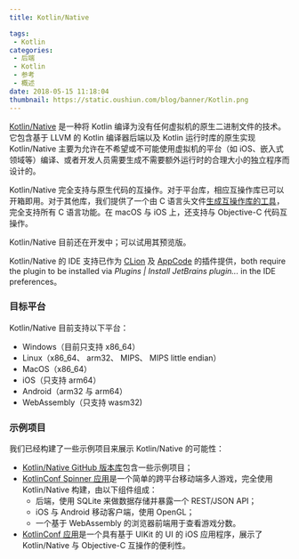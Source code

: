 ```yaml
---
title: Kotlin/Native

tags:
 - Kotlin
categories:
 - 后端
 - Kotlin
 - 参考
 - 概述
date: 2018-05-15 11:18:04
thumbnail: https://static.oushiun.com/blog/banner/Kotlin.png
---
```


[Kotlin/Native](https://github.com/JetBrains/kotlin-native/) 是一种将 Kotlin 编译为没有任何虚拟机的原生二进制文件的技术。它包含基于 LLVM 的 Kotlin 编译器后端以及 Kotlin 运行时库的原生实现 Kotlin/Native 主要为允许在不希望或不可能使用虚拟机的平台（如 iOS、嵌入式领域等）编译、或者开发人员需要生成不需要额外运行时的合理大小的独立程序而设计的。

<!-- more -->

Kotlin/Native 完全支持与原生代码的互操作。对于平台库，相应互操作库已可以开箱即用。对于其他库，我们提供了一个由 C 语言头文件[生成互操作库的工具](https://github.com/JetBrains/kotlin-native/blob/master/INTEROP.md)，完全支持所有 C 语言功能。在 macOS 与 iOS 上，还支持与 Objective-C 代码互操作。

Kotlin/Native 目前还在开发中；可以试用其预览版。

Kotlin/Native 的 IDE 支持已作为 [CLion](https://www.jetbrains.com/clion/) 及 [AppCode](https://www.jetbrains.com/objc/) 的插件提供，both require the plugin to be installed via _Plugins | Install JetBrains plugin..._ in the IDE preferences。

### 目标平台

Kotlin/Native 目前支持以下平台：

*   Windows（目前只支持 x86_64）
*   Linux（x86_64、 arm32、 MIPS、 MIPS little endian）
*   MacOS（x86_64）
*   iOS（只支持 arm64）
*   Android（arm32 与 arm64）
*   WebAssembly（只支持 wasm32)

### 示例项目

我们已经构建了一些示例项目来展示 Kotlin/Native 的可能性：

*   [Kotlin/Native GitHub 版本库](https://github.com/JetBrains/kotlin-native/tree/master/samples)包含一些示例项目；
*   [KotlinConf Spinner 应用](https://github.com/jetbrains/kotlinconf-spinner)是一个简单的跨平台移动端多人游戏，完全使用 Kotlin/Native 构建，由以下组件组成：
    *   后端，使用 SQLite 来做数据存储并暴露一个 REST/JSON API；
    *   iOS 与 Android 移动客户端，使用 OpenGL；
    *   一个基于 WebAssembly 的浏览器前端用于查看游戏分数。
*   [KotlinConf 应用](https://github.com/JetBrains/kotlinconf-app/tree/master/ios)是一个具有基于 UIKit 的 UI 的 iOS 应用程序，展示了 Kotlin/Native 与 Objective-C 互操作的便利性。
